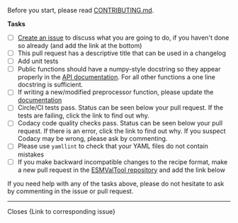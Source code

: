 Before you start, please read [CONTRIBUTING.md](https://github.com/ESMValGroup/ESMValCore/blob/master/CONTRIBUTING.md).

**Tasks**

- [ ] [Create an issue](https://github.com/ESMValGroup/ESMValCore/issues) to discuss what you are going to do, if you haven't done so already (and add the link at the bottom)
- [ ] This pull request has a descriptive title that can be used in a changelog
- [ ] Add unit tests
- [ ] Public functions should have a numpy-style docstring so they appear properly in the [API documentation](https://esmvaltool.readthedocs.io/projects/esmvalcore/en/latest/api/esmvalcore.html). For all other functions a one line docstring is sufficient.
- [ ] If writing a new/modified preprocessor function, please update the [documentation](https://esmvaltool.readthedocs.io/projects/esmvalcore/en/latest/esmvalcore/preprocessor.html)
- [ ] Circle/CI tests pass. Status can be seen below your pull request. If the tests are failing, click the link to find out why.
- [ ] Codacy code quality checks pass. Status can be seen below your pull request. If there is an error, click the link to find out why. If you suspect Codacy may be wrong, please ask by commenting.
- [ ] Please use `yamllint` to check that your YAML files do not contain mistakes
- [ ] If you make backward incompatible changes to the recipe format, make a new pull request in the [ESMValTool repository](https://github.com/ESMValGroup/ESMValTool) and add the link below

If you need help with any of the tasks above, please do not hesitate to ask by commenting in the issue or pull request.

* * *

Closes {Link to corresponding issue}
